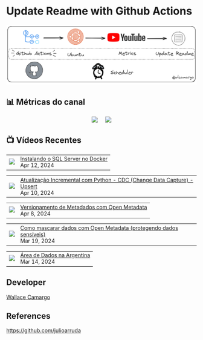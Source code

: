 # Update Readme with Github Actions

![Imagemi](./assets/architecture.png)


## 📊 Métricas do canal

<div style="display: flex; justify-content: center;">
  <div style="margin-right: 10px;">
    <a href="http://youtube.com/@wallacecamargo1043?sub_confirmation=1">
      <img src="https://img.shields.io/youtube/channel/subscribers/UCK0B4IoF57JoiVVVeEcN8-A" />
    </a>
  </div>

  <div style="margin-left: 10px;">
    <a href="http://youtube.com/@wallacecamargo1043?sub_confirmation=1">
      <img src="https://img.shields.io/youtube/channel/views/UCK0B4IoF57JoiVVVeEcN8-A" />
    </a>
  </div>
</div>


## 📺 Vídeos Recentes

<!-- YOUTUBE:START --><table><tr><td><a href="https://www.youtube.com/watch?v=ZSUoCe5tuiU"><img width="140px" src="https://i.ytimg.com/vi/ZSUoCe5tuiU/mqdefault.jpg"></a></td>
<td><a href="https://www.youtube.com/watch?v=ZSUoCe5tuiU">Instalando o SQL Server no Docker</a><br/>Apr 12, 2024</td></tr></table>
<table><tr><td><a href="https://www.youtube.com/watch?v=cE-vb5jUjSE"><img width="140px" src="https://i.ytimg.com/vi/cE-vb5jUjSE/mqdefault.jpg"></a></td>
<td><a href="https://www.youtube.com/watch?v=cE-vb5jUjSE">Atualização Incremental com Python - CDC &lpar;Change Data Capture&rpar; - Upsert</a><br/>Apr 10, 2024</td></tr></table>
<table><tr><td><a href="https://www.youtube.com/watch?v=Q3n6mxaX_zY"><img width="140px" src="https://i.ytimg.com/vi/Q3n6mxaX_zY/mqdefault.jpg"></a></td>
<td><a href="https://www.youtube.com/watch?v=Q3n6mxaX_zY">Versionamento de Metadados com Open Metadata</a><br/>Apr 8, 2024</td></tr></table>
<table><tr><td><a href="https://www.youtube.com/watch?v=1cvqmWLMMj4"><img width="140px" src="https://i.ytimg.com/vi/1cvqmWLMMj4/mqdefault.jpg"></a></td>
<td><a href="https://www.youtube.com/watch?v=1cvqmWLMMj4">Como mascarar dados com Open Metadata &lpar;protegendo dados sensíveis&rpar;</a><br/>Mar 19, 2024</td></tr></table>
<table><tr><td><a href="https://www.youtube.com/watch?v=OP4LWLdpIGs"><img width="140px" src="https://i.ytimg.com/vi/OP4LWLdpIGs/mqdefault.jpg"></a></td>
<td><a href="https://www.youtube.com/watch?v=OP4LWLdpIGs">Área de Dados na Argentina</a><br/>Mar 14, 2024</td></tr></table>
<!-- YOUTUBE:END -->


## Developer

[Wallace Camargo](https://www.linkedin.com/in/wallace-camargo-35b615171/) 


## References

https://github.com/julioarruda








